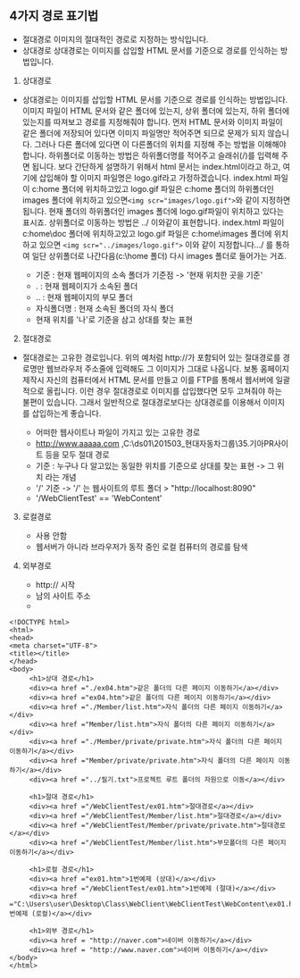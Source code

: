 ## 4가지 경로 표기법

* 절대경로 이미지의 절대적인 경로로 지정하는 방식입니다.
* 상대경로 상대경로는 이미지를 삽입할 HTML 문서를 기준으로 경로를 인식하는 방법입니다.

1. 상대경로

- 상대경로는 이미지를 삽입할 HTML 문서를 기준으로 경로를 인식하는 방법입니다.
이미지 파일이 HTML 문서와 같은 폴더에 있는지, 상위 폴더에 있는지, 하위 폴더에 있는지를 따져보고 경로를 지정해줘야 합니다.
먼저 HTML 문서와 이미지 파일이 같은 폴더에 저장되어 있다면 이미지 파일명만 적어주면 되므로 문제가 되지 않습니다. 그러나 다른 폴더에 있다면 이 다른폴더의 위치를 지정해 주는 방법을 이해해야 합니다.
하위폴더로 이동하는 방법은 하위폴더명를 적어주고 슬래쉬(/)를 입력해 주면 됩니다.
보다 간단하게 설명하기 위해서 html 문서는 index.html이라고 하고, 여기에 삽입해야 할 이미지 파일명은 logo.gif라고 가정하겠습니다.
index.html 파일이 c:home 폴더에 위치하고있고 logo.gif 파일은 c:home 폴더의 하위폴더인 images 폴더에 위치하고 있으면`<img scr="images/logo.gif">`와 같이 지정하면 됩니다. 현재 폴더의 하위폴더인 images 폴더에 logo.gif파일이 위치하고 있다는 표시죠.
상위폴더로 이동하는 방법은 ../ 이와같이 표현합니다.
index.html 파일이 c:home\doc 폴더에 위치하고있고 logo.gif 파일은 c:home\images 폴더에 위치하고 있으면 `<img scr="../images/logo.gif">` 이와 같이 지정합니다.../ 를 통하여 일단 상위폴더로 나간다음(c:\home 폴더) 다시 images 폴더로 들어가는 거죠.

	- 기준 : 현재 웹페이지의 소속 폴더가 기준점 -> '현재 위치한 곳을 기준'
	- . : 현재 웹페이지가 소속된 폴더
	- .. : 현재 웹페이지의 부모 폴더
	- 자식폴더명 : 현재 소속된 폴더의 자식 폴더
	- 현재 위치를 '나'로 기준을 삼고 상대를 찾는 표현

2. 절대경로
- 절대경로는 고유한 경로입니다. 위의 예처럼 http://가 포함되어 있는 절대경로를 경로명만 웹브라우저 주소줄에 입력해도 그 이미지가 그대로 나옵니다. 보통 홈페이지 제작시 자신의 컴퓨터에서 HTML 문서를 만들고 이를 FTP를 통해서 웹서버에 일괄적으로 올립니다. 이런 경우 절대경로로 이미지를 삽입했다면 모두 고쳐줘야 하는 불편이 있습니다. 그래서 일반적으로 절대경로보다는 상대경로를 이용해서 이미지를 삽입하는게 좋습니다.

    - 어떠한 웹사이트나 파일이 가지고 있는 고유한 경로
    - http://www.aaaaa.com ,C:\ds01\201503_현대자동차그룹\35.기아PR사이트 등을 모두 절대 경로
    - 기준 : 누구나 다 알고있는 동일한 위치를 기준으로 상대를 찾는 표현 -> 그 위치 라는 개념
	- '/' 기준 -> '/' 는 웹사이트의 루트 폴더 > "http://localhost:8090"
	- '/WebClientTest' == 'WebContent'

3. 로컬경로
	- 사용 안함
	- 웹서버가 아니라 브라우저가 동작 중인 로컬 컴퓨터의 경로를 탐색

4. 외부경로
	- http:// 시작
	- 남의 사이트 주소
	-

```
<!DOCTYPE html>
<html>
<head>
<meta charset="UTF-8">
<title></title>
</head>
<body>
     <h1>상대 경로</h1>
     <div><a href ="./ex04.htm">같은 폴더의 다른 페이지 이동하기</a></div>
     <div><a href ="ex04.htm">같은 폴더의 다른 페이지 이동하기</a></div>
     <div><a href ="./Member/list.htm">자식 폴더의 다른 페이지 이동하기</a></div>
     <div><a href ="Member/list.htm">자식 폴더의 다른 페이지 이동하기</a></div>
     <div><a href ="./Member/private/private.htm">자식 폴더의 다른 페이지 이동하기</a></div>
     <div><a href ="Member/private/private.htm">자식 폴더의 다른 페이지 이동하기</a></div>
     <div><a href ="../필기.txt">프로젝트 루트 폴더의 자원으로 이동</a></div>

     <h1>절대 경로</h1>
     <div><a href ="/WebClientTest/ex01.htm">절대경로</a></div>
     <div><a href ="/WebClientTest/Member/list.htm">절대경로</a></div>
     <div><a href ="/WebClientTest/Member/private/private.htm">절대경로</a></div>
     <div><a href ="/WebClientTest/Member/list.htm">부모폴더의 다른 페이지 이동하기</a></div>

     <h1>로컬 경로</h1>
     <div><a href ="ex01.htm">1번예제 (상대)</a></div>
     <div><a href ="/WebClientTest/ex01.htm">1번예제 (절대)</a></div>
     <div><a href ="C:\Users\user\Desktop\Class\WebClient\WebClientTest\WebContent\ex01.htm">1번예제 (로컬)</a></div>

     <h1>외부 경로</h1>
     <div><a href = "http://naver.com">네이버 이동하기</a></div>
     <div><a href = "http://www.naver.com">네이버 이동하기</a></div>
</body>
</html>
```